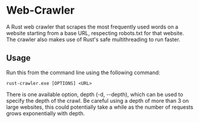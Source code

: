 # Web-Crawler
A Rust web crawler that scrapes the most frequently used words on a website starting from a base URL, respecting robots.txt for that website. The crawler also makes use of Rust's safe multithreading to run faster.

## Usage
Run this from the command line using the following command:
```
rust-crawler.exe [OPTIONS] <URL>
```

There is one available option, depth (-d, --depth), which can be used to specify the depth of the crawl. Be careful using a depth of more than 3 on large websites, this could potentially take a while as the number of requests grows exponentially with depth.
